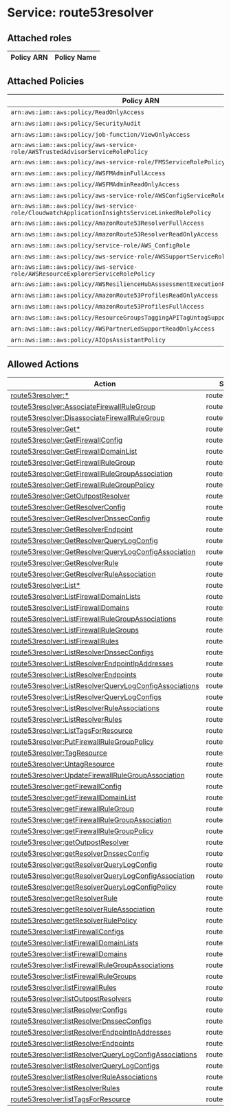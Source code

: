 # Service: route53resolver

## Attached roles

| Policy ARN | Policy Name |
|------------|-------------|
## Attached Policies

| Policy ARN | Policy Name |
|------------|-------------|
| `arn:aws:iam::aws:policy/ReadOnlyAccess` | [ReadOnlyAccess](../policies.md#readonlyaccess) |
| `arn:aws:iam::aws:policy/SecurityAudit` | [SecurityAudit](../policies.md#securityaudit) |
| `arn:aws:iam::aws:policy/job-function/ViewOnlyAccess` | [ViewOnlyAccess](../policies.md#viewonlyaccess) |
| `arn:aws:iam::aws:policy/aws-service-role/AWSTrustedAdvisorServiceRolePolicy` | [AWSTrustedAdvisorServiceRolePolicy](../policies.md#awstrustedadvisorservicerolepolicy) |
| `arn:aws:iam::aws:policy/aws-service-role/FMSServiceRolePolicy` | [FMSServiceRolePolicy](../policies.md#fmsservicerolepolicy) |
| `arn:aws:iam::aws:policy/AWSFMAdminFullAccess` | [AWSFMAdminFullAccess](../policies.md#awsfmadminfullaccess) |
| `arn:aws:iam::aws:policy/AWSFMAdminReadOnlyAccess` | [AWSFMAdminReadOnlyAccess](../policies.md#awsfmadminreadonlyaccess) |
| `arn:aws:iam::aws:policy/aws-service-role/AWSConfigServiceRolePolicy` | [AWSConfigServiceRolePolicy](../policies.md#awsconfigservicerolepolicy) |
| `arn:aws:iam::aws:policy/aws-service-role/CloudwatchApplicationInsightsServiceLinkedRolePolicy` | [CloudwatchApplicationInsightsServiceLinkedRolePolicy](../policies.md#cloudwatchapplicationinsightsservicelinkedrolepolicy) |
| `arn:aws:iam::aws:policy/AmazonRoute53ResolverFullAccess` | [AmazonRoute53ResolverFullAccess](../policies.md#amazonroute53resolverfullaccess) |
| `arn:aws:iam::aws:policy/AmazonRoute53ResolverReadOnlyAccess` | [AmazonRoute53ResolverReadOnlyAccess](../policies.md#amazonroute53resolverreadonlyaccess) |
| `arn:aws:iam::aws:policy/service-role/AWS_ConfigRole` | [AWS_ConfigRole](../policies.md#aws_configrole) |
| `arn:aws:iam::aws:policy/aws-service-role/AWSSupportServiceRolePolicy` | [AWSSupportServiceRolePolicy](../policies.md#awssupportservicerolepolicy) |
| `arn:aws:iam::aws:policy/aws-service-role/AWSResourceExplorerServiceRolePolicy` | [AWSResourceExplorerServiceRolePolicy](../policies.md#awsresourceexplorerservicerolepolicy) |
| `arn:aws:iam::aws:policy/AWSResilienceHubAsssessmentExecutionPolicy` | [AWSResilienceHubAsssessmentExecutionPolicy](../policies.md#awsresiliencehubasssessmentexecutionpolicy) |
| `arn:aws:iam::aws:policy/AmazonRoute53ProfilesReadOnlyAccess` | [AmazonRoute53ProfilesReadOnlyAccess](../policies.md#amazonroute53profilesreadonlyaccess) |
| `arn:aws:iam::aws:policy/AmazonRoute53ProfilesFullAccess` | [AmazonRoute53ProfilesFullAccess](../policies.md#amazonroute53profilesfullaccess) |
| `arn:aws:iam::aws:policy/ResourceGroupsTaggingAPITagUntagSupportedResources` | [ResourceGroupsTaggingAPITagUntagSupportedResources](../policies.md#resourcegroupstaggingapitaguntagsupportedresources) |
| `arn:aws:iam::aws:policy/AWSPartnerLedSupportReadOnlyAccess` | [AWSPartnerLedSupportReadOnlyAccess](../policies.md#awspartnerledsupportreadonlyaccess) |
| `arn:aws:iam::aws:policy/AIOpsAssistantPolicy` | [AIOpsAssistantPolicy](../policies.md#aiopsassistantpolicy) |

## Allowed Actions

| Action | Service |
|--------|---------|
| [route53resolver:*](../actions.md#route53resolver:all) | route53resolver |
| [route53resolver:AssociateFirewallRuleGroup](../actions.md#route53resolver:associatefirewallrulegroup) | route53resolver |
| [route53resolver:DisassociateFirewallRuleGroup](../actions.md#route53resolver:disassociatefirewallrulegroup) | route53resolver |
| [route53resolver:Get*](../actions.md#route53resolver:getall) | route53resolver |
| [route53resolver:GetFirewallConfig](../actions.md#route53resolver:getfirewallconfig) | route53resolver |
| [route53resolver:GetFirewallDomainList](../actions.md#route53resolver:getfirewalldomainlist) | route53resolver |
| [route53resolver:GetFirewallRuleGroup](../actions.md#route53resolver:getfirewallrulegroup) | route53resolver |
| [route53resolver:GetFirewallRuleGroupAssociation](../actions.md#route53resolver:getfirewallrulegroupassociation) | route53resolver |
| [route53resolver:GetFirewallRuleGroupPolicy](../actions.md#route53resolver:getfirewallrulegrouppolicy) | route53resolver |
| [route53resolver:GetOutpostResolver](../actions.md#route53resolver:getoutpostresolver) | route53resolver |
| [route53resolver:GetResolverConfig](../actions.md#route53resolver:getresolverconfig) | route53resolver |
| [route53resolver:GetResolverDnssecConfig](../actions.md#route53resolver:getresolverdnssecconfig) | route53resolver |
| [route53resolver:GetResolverEndpoint](../actions.md#route53resolver:getresolverendpoint) | route53resolver |
| [route53resolver:GetResolverQueryLogConfig](../actions.md#route53resolver:getresolverquerylogconfig) | route53resolver |
| [route53resolver:GetResolverQueryLogConfigAssociation](../actions.md#route53resolver:getresolverquerylogconfigassociation) | route53resolver |
| [route53resolver:GetResolverRule](../actions.md#route53resolver:getresolverrule) | route53resolver |
| [route53resolver:GetResolverRuleAssociation](../actions.md#route53resolver:getresolverruleassociation) | route53resolver |
| [route53resolver:List*](../actions.md#route53resolver:listall) | route53resolver |
| [route53resolver:ListFirewallDomainLists](../actions.md#route53resolver:listfirewalldomainlists) | route53resolver |
| [route53resolver:ListFirewallDomains](../actions.md#route53resolver:listfirewalldomains) | route53resolver |
| [route53resolver:ListFirewallRuleGroupAssociations](../actions.md#route53resolver:listfirewallrulegroupassociations) | route53resolver |
| [route53resolver:ListFirewallRuleGroups](../actions.md#route53resolver:listfirewallrulegroups) | route53resolver |
| [route53resolver:ListFirewallRules](../actions.md#route53resolver:listfirewallrules) | route53resolver |
| [route53resolver:ListResolverDnssecConfigs](../actions.md#route53resolver:listresolverdnssecconfigs) | route53resolver |
| [route53resolver:ListResolverEndpointIpAddresses](../actions.md#route53resolver:listresolverendpointipaddresses) | route53resolver |
| [route53resolver:ListResolverEndpoints](../actions.md#route53resolver:listresolverendpoints) | route53resolver |
| [route53resolver:ListResolverQueryLogConfigAssociations](../actions.md#route53resolver:listresolverquerylogconfigassociations) | route53resolver |
| [route53resolver:ListResolverQueryLogConfigs](../actions.md#route53resolver:listresolverquerylogconfigs) | route53resolver |
| [route53resolver:ListResolverRuleAssociations](../actions.md#route53resolver:listresolverruleassociations) | route53resolver |
| [route53resolver:ListResolverRules](../actions.md#route53resolver:listresolverrules) | route53resolver |
| [route53resolver:ListTagsForResource](../actions.md#route53resolver:listtagsforresource) | route53resolver |
| [route53resolver:PutFirewallRuleGroupPolicy](../actions.md#route53resolver:putfirewallrulegrouppolicy) | route53resolver |
| [route53resolver:TagResource](../actions.md#route53resolver:tagresource) | route53resolver |
| [route53resolver:UntagResource](../actions.md#route53resolver:untagresource) | route53resolver |
| [route53resolver:UpdateFirewallRuleGroupAssociation](../actions.md#route53resolver:updatefirewallrulegroupassociation) | route53resolver |
| [route53resolver:getFirewallConfig](../actions.md#route53resolver:getfirewallconfig) | route53resolver |
| [route53resolver:getFirewallDomainList](../actions.md#route53resolver:getfirewalldomainlist) | route53resolver |
| [route53resolver:getFirewallRuleGroup](../actions.md#route53resolver:getfirewallrulegroup) | route53resolver |
| [route53resolver:getFirewallRuleGroupAssociation](../actions.md#route53resolver:getfirewallrulegroupassociation) | route53resolver |
| [route53resolver:getFirewallRuleGroupPolicy](../actions.md#route53resolver:getfirewallrulegrouppolicy) | route53resolver |
| [route53resolver:getOutpostResolver](../actions.md#route53resolver:getoutpostresolver) | route53resolver |
| [route53resolver:getResolverDnssecConfig](../actions.md#route53resolver:getresolverdnssecconfig) | route53resolver |
| [route53resolver:getResolverQueryLogConfig](../actions.md#route53resolver:getresolverquerylogconfig) | route53resolver |
| [route53resolver:getResolverQueryLogConfigAssociation](../actions.md#route53resolver:getresolverquerylogconfigassociation) | route53resolver |
| [route53resolver:getResolverQueryLogConfigPolicy](../actions.md#route53resolver:getresolverquerylogconfigpolicy) | route53resolver |
| [route53resolver:getResolverRule](../actions.md#route53resolver:getresolverrule) | route53resolver |
| [route53resolver:getResolverRuleAssociation](../actions.md#route53resolver:getresolverruleassociation) | route53resolver |
| [route53resolver:getResolverRulePolicy](../actions.md#route53resolver:getresolverrulepolicy) | route53resolver |
| [route53resolver:listFirewallConfigs](../actions.md#route53resolver:listfirewallconfigs) | route53resolver |
| [route53resolver:listFirewallDomainLists](../actions.md#route53resolver:listfirewalldomainlists) | route53resolver |
| [route53resolver:listFirewallDomains](../actions.md#route53resolver:listfirewalldomains) | route53resolver |
| [route53resolver:listFirewallRuleGroupAssociations](../actions.md#route53resolver:listfirewallrulegroupassociations) | route53resolver |
| [route53resolver:listFirewallRuleGroups](../actions.md#route53resolver:listfirewallrulegroups) | route53resolver |
| [route53resolver:listFirewallRules](../actions.md#route53resolver:listfirewallrules) | route53resolver |
| [route53resolver:listOutpostResolvers](../actions.md#route53resolver:listoutpostresolvers) | route53resolver |
| [route53resolver:listResolverConfigs](../actions.md#route53resolver:listresolverconfigs) | route53resolver |
| [route53resolver:listResolverDnssecConfigs](../actions.md#route53resolver:listresolverdnssecconfigs) | route53resolver |
| [route53resolver:listResolverEndpointIpAddresses](../actions.md#route53resolver:listresolverendpointipaddresses) | route53resolver |
| [route53resolver:listResolverEndpoints](../actions.md#route53resolver:listresolverendpoints) | route53resolver |
| [route53resolver:listResolverQueryLogConfigAssociations](../actions.md#route53resolver:listresolverquerylogconfigassociations) | route53resolver |
| [route53resolver:listResolverQueryLogConfigs](../actions.md#route53resolver:listresolverquerylogconfigs) | route53resolver |
| [route53resolver:listResolverRuleAssociations](../actions.md#route53resolver:listresolverruleassociations) | route53resolver |
| [route53resolver:listResolverRules](../actions.md#route53resolver:listresolverrules) | route53resolver |
| [route53resolver:listTagsForResource](../actions.md#route53resolver:listtagsforresource) | route53resolver |